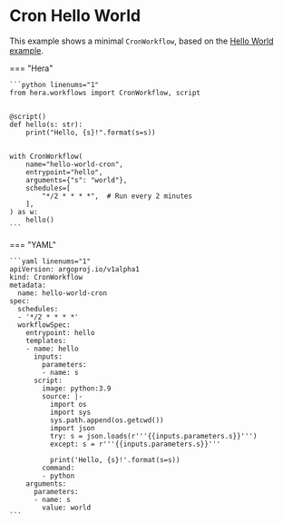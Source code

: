 # Cron Hello World



This example shows a minimal `CronWorkflow`, based on the [Hello World example](hello_world.md).


=== "Hera"

    ```python linenums="1"
    from hera.workflows import CronWorkflow, script


    @script()
    def hello(s: str):
        print("Hello, {s}!".format(s=s))


    with CronWorkflow(
        name="hello-world-cron",
        entrypoint="hello",
        arguments={"s": "world"},
        schedules=[
            "*/2 * * * *",  # Run every 2 minutes
        ],
    ) as w:
        hello()
    ```

=== "YAML"

    ```yaml linenums="1"
    apiVersion: argoproj.io/v1alpha1
    kind: CronWorkflow
    metadata:
      name: hello-world-cron
    spec:
      schedules:
      - '*/2 * * * *'
      workflowSpec:
        entrypoint: hello
        templates:
        - name: hello
          inputs:
            parameters:
            - name: s
          script:
            image: python:3.9
            source: |-
              import os
              import sys
              sys.path.append(os.getcwd())
              import json
              try: s = json.loads(r'''{{inputs.parameters.s}}''')
              except: s = r'''{{inputs.parameters.s}}'''

              print('Hello, {s}!'.format(s=s))
            command:
            - python
        arguments:
          parameters:
          - name: s
            value: world
    ```

